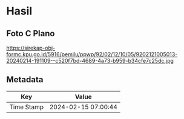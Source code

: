 # Hasil

## Foto C Plano

https://sirekap-obj-formc.kpu.go.id/5916/pemilu/ppwp/92/02/12/10/05/9202121005013-20240214-191109--c520f7bd-4689-4a73-b959-b34cfe7c25dc.jpg


## Metadata

| Key        | Value               |
| ---------- | ------------------- |
| Time Stamp | 2024-02-15 07:00:44 |



